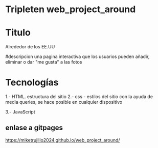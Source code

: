 # Tripleten web_project_around

# Titulo
Alrededor de los EE.UU

#descripcion una pagina interactiva que los usuarios pueden añadir, eliminar o dar "me gusta" a las fotos

# Tecnologías
1.- HTML. estructura del sitio
2.- css - estilos del sitio
con la ayuda de media queries, se hace posible en cualquier dispositivo

3.- JavaScript

## enlase a gitpages

https://miketrujillo2024.github.io/web_project_around/
